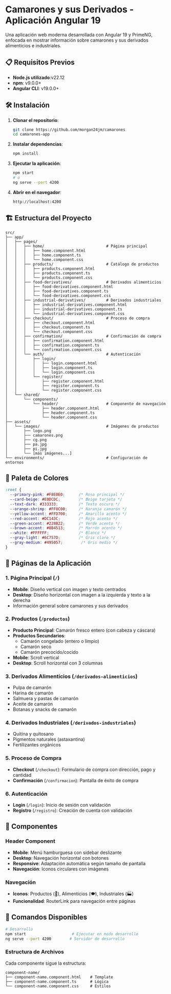 # Camarones y sus Derivados - Aplicación Angular 19

Una aplicación web moderna desarrollada con Angular 19 y PrimeNG, enfocada en mostrar información sobre camarones y sus derivados alimenticios e industriales.

## 📋 Requisitos Previos
- **Node.js utilizado**:v22.12
- **npm**: v9.0.0+
- **Angular CLI**: v19.0.0+

## 🛠️ Instalación

1. **Clonar el repositorio**:
   ```bash
   git clone https://github.com/morgan24jm/camarones
   cd camarones-app
   ```

2. **Instalar dependencias**:
   ```bash
   npm install 
   ```

3. **Ejecutar la aplicación**:
   ```bash
   npm start
   # o
   ng serve --port 4200 
   ```

4. **Abrir en el navegador**:
   ```
   http://localhost:4200
   ```

## 🏗️ Estructura del Proyecto

```
src/
├── app/
│   ├── pages/
│   │   ├── home/                           # Página principal
│   │   │   ├── home.component.html
│   │   │   ├── home.component.ts
│   │   │   └── home.component.css
│   │   ├── products/                       # Catálogo de productos
│   │   │   ├── products.component.html
│   │   │   ├── products.component.ts
│   │   │   └── products.component.css
│   │   ├── food-derivatives/               # Derivados alimenticios
│   │   │   ├── food-derivatives.component.html
│   │   │   ├── food-derivatives.component.ts
│   │   │   └── food-derivatives.component.css
│   │   ├── industrial-derivatives/         # Derivados industriales
│   │   │   ├── industrial-derivatives.component.html
│   │   │   ├── industrial-derivatives.component.ts
│   │   │   └── industrial-derivatives.component.css
│   │   ├── checkout/                       # Proceso de compra
│   │   │   ├── checkout.component.html
│   │   │   ├── checkout.component.ts
│   │   │   └── checkout.component.css
│   │   ├── confirmation/                   # Confirmación de compra
│   │   │   ├── confirmation.component.html
│   │   │   ├── confirmation.component.ts
│   │   │   └── confirmation.component.css
│   │   └── auth/                           # Autenticación
│   │       ├── login/
│   │       │   ├── login.component.html
│   │       │   ├── login.component.ts
│   │       │   └── login.component.css
│   │       └── register/
│   │           ├── register.component.html
│   │           ├── register.component.ts
│   │           └── register.component.css
│   └── shared/
│       └── components/
│           └── header/                     # Componente de navegación
│               ├── header.component.html
│               ├── header.component.ts
│               └── header.component.css
├── assets/
│   └── images/                             # Imágenes de productos
│       ├── logo.png
│       ├── camarones.png
│       ├── cg.png
│       ├── pa.jpg
│       ├── pi.jpg
│       └── [más imágenes...]
└── environments/                           # Configuración de entornos
```

## 🎨 Paleta de Colores

```css
:root {
  --primary-pink: #F8E0E0;      /* Rosa principal */
  --card-beige: #E0DCDC;        /* Beige tarjeta */
  --text-dark: #333333;         /* Texto oscuro */
  --orange-shrimp: #FF8C00;     /* Naranja camarón */
  --yellow-accent: #FFD700;     /* Amarillo acento */
  --red-accent: #DC143C;        /* Rojo acento */
  --green-accent: #228B22;      /* Verde acento */
  --brown-accent: #8B4513;      /* Marrón acento */
  --white: #FFFFFF;             /* Blanco */
  --gray-light: #6C757D;        /* Gris claro */
  --gray-medium: #495057;        /* Gris medio */
}
```

## 📱 Páginas de la Aplicación

### 1. Página Principal (`/`)
- **Mobile**: Diseño vertical con imagen y texto centrados
- **Desktop**: Diseño horizontal con imagen a la izquierda y texto a la derecha
- Información general sobre camarones y sus derivados

### 2. Productos (`/productos`)
- **Producto Principal**: Camarón fresco entero (con cabeza y cáscara)
- **Productos Secundarios**: 
  - Camarón congelado (entero o limpio)
  - Camarón seco
  - Camarón precocido/cocido
- **Mobile**: Scroll vertical
- **Desktop**: Scroll horizontal con 3 columnas

### 3. Derivados Alimenticios (`/derivados-alimenticios`)
- Pulpa de camarón
- Harina de camarón
- Salmuera y pastas de camarón
- Aceite de camarón
- Botanas y snacks de camarón

### 4. Derivados Industriales (`/derivados-industriales`)
- Quitina y quitosano
- Pigmentos naturales (astaxantina)
- Fertilizantes orgánicos

### 5. Proceso de Compra
- **Checkout** (`/checkout`): Formulario de compra con dirección, pago y cantidad
- **Confirmación** (`/confirmacion`): Pantalla de éxito de compra

### 6. Autenticación
- **Login** (`/login`): Inicio de sesión con validación
- **Registro** (`/registro`): Creación de cuenta con validación

## 🧩 Componentes

### Header Component
- **Mobile**: Menú hamburguesa con sidebar deslizante
- **Desktop**: Navegación horizontal con botones
- **Responsive**: Adaptación automática según tamaño de pantalla
- **Navegación**: Iconos circulares con imágenes 

### Navegación
- **Iconos**: Productos (🦐), Alimenticios (🍽️), Industriales (🏭)
- **Funcionalidad**: RouterLink para navegación entre páginas

## 🔧 Comandos Disponibles

```bash
# Desarrollo
npm start                    # Ejecutar en modo desarrollo
ng serve --port 4200        # Servidor de desarrollo


```

### Estructura de Archivos
Cada componente sigue la estructura:
```
component-name/
├── component-name.component.html    # Template
├── component-name.component.ts      # Lógica
└── component-name.component.css     # Estilos
```

